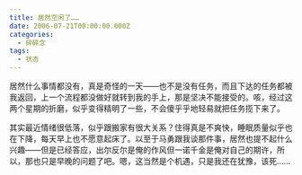 ```yaml
---
title: 居然空闲了……
date: 2006-07-21T00:00:00.000Z
categories:
  - 碎碎念
tags:
  - 状态
---
```


居然什么事情都没有，真是奇怪的一天——也不是没有任务，而且下达的任务都被我返回，上一个流程都没做好就转到我的手上，那是坚决不能接受的。咳，经过这两个星期的折磨，似乎变得精明了一些，不会傻乎乎地轻易就把任务揽下来了。

其实最近情绪很低落，似乎跟搬家有很大关系？住得真是不爽快，睡眠质量似乎也在下降，每天早上也不愿意起床了。以至于马勇跟我谈那件事，居然也提不起什么兴趣——但是已经答应，出尔反尔是俺的作风但一诺千金是俺对自己的期许，所以，那也只是早晚的问题了吧。嗯，这当然是个机遇，只是我还在犹豫，该死……
